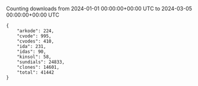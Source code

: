 
Counting downloads from 2024-01-01 00:00:00+00:00 UTC to 2024-03-05 00:00:00+00:00 UTC

```
{
    "arkode": 224,
    "cvode": 995,
    "cvodes": 410,
    "ida": 231,
    "idas": 90,
    "kinsol": 58,
    "sundials": 24833,
    "clones": 14601,
    "total": 41442
}
```
